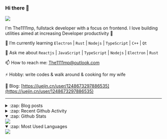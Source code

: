 ### Hi there 👋

![](https://komarev.com/ghpvc/?username=1111mp&color=green)

I'm The1111mp, fullstack developer with a focus on frontend. I love building utilities aimed at increasing Developer productivity 🙌

🌱 I’m currently learning `Electron` | `Rust` | `Nodejs` | `TypeScript` | `C++` | `Qt`

💬 Ask me about `Reactjs` | `JavaScript` | `TypeScript` | `Nodejs` | `Electron` | `Rust`

📫 How to reach me: <a href="mailto:The1111mp@outlook.com">The1111mp@outlook.com</a>

⚡ Hobby: write codes & walk around & cooking for my wife

📖 Blog: [https://juejin.cn/user/1248673297886535](https://juejin.cn/user/1248673297886535)

***

<details>
  <summary>:zap: Blog posts</summary>

  - [这里有从零开始构建现代化前端UI组件库所需要的一切](https://juejin.cn/post/7324011329883045915)
  - [使用 nvm-desktop 轻松安装和管理多个 node 版本](https://juejin.cn/post/7267791228872179727)
  - [Electron 中集成 SQLite3 数据库的最佳实践](https://juejin.cn/post/7202807471881306172)
  - [从0开发IM，单聊群聊在线离线消息以及消息的已读未读功能](https://juejin.cn/post/7202583557751865401)
  - [Electron（网页）中实现接近微信消息发送体验的消息输入框及界面](https://juejin.cn/post/7252505446396575781)
  - [Qt中基于QWebEngineView和QWebChannel实现与web的交互](https://juejin.cn/post/7238423148555501629)
</details>

<details>
  <summary>:zap: Recent Github Activity</summary>

  <!--START_SECTION:activity-->
1. 🗣 Commented on [#166](https://github.com/1111mp/nvm-desktop/issues/166#issuecomment-2684158501) in [1111mp/nvm-desktop](https://github.com/1111mp/nvm-desktop)
2. 🗣 Commented on [#166](https://github.com/1111mp/nvm-desktop/issues/166#issuecomment-2684108423) in [1111mp/nvm-desktop](https://github.com/1111mp/nvm-desktop)
3. 🗣 Commented on [#165](https://github.com/1111mp/nvm-desktop/issues/165#issuecomment-2684106782) in [1111mp/nvm-desktop](https://github.com/1111mp/nvm-desktop)
4. 🗣 Commented on [#164](https://github.com/1111mp/nvm-desktop/issues/164#issuecomment-2683896747) in [1111mp/nvm-desktop](https://github.com/1111mp/nvm-desktop)
5. 🗣 Commented on [#164](https://github.com/1111mp/nvm-desktop/issues/164#issuecomment-2683724801) in [1111mp/nvm-desktop](https://github.com/1111mp/nvm-desktop)
6. 🗣 Commented on [#165](https://github.com/1111mp/nvm-desktop/issues/165#issuecomment-2683711294) in [1111mp/nvm-desktop](https://github.com/1111mp/nvm-desktop)
7. 🗣 Commented on [#165](https://github.com/1111mp/nvm-desktop/issues/165#issuecomment-2683691607) in [1111mp/nvm-desktop](https://github.com/1111mp/nvm-desktop)
8. 🗣 Commented on [#164](https://github.com/1111mp/nvm-desktop/issues/164#issuecomment-2683682864) in [1111mp/nvm-desktop](https://github.com/1111mp/nvm-desktop)
9. 🗣 Commented on [#164](https://github.com/1111mp/nvm-desktop/issues/164#issuecomment-2680392137) in [1111mp/nvm-desktop](https://github.com/1111mp/nvm-desktop)
10. 🗣 Commented on [#164](https://github.com/1111mp/nvm-desktop/issues/164#issuecomment-2680307908) in [1111mp/nvm-desktop](https://github.com/1111mp/nvm-desktop)
  <!--END_SECTION:activity-->
</details>

<details open>
  <summary>:zap: Github Stats</summary>

  <img align="center" src="https://github-readme-stats-sigma-five.vercel.app/api?username=1111mp&show_icons=true&hide_border=true&theme=gruvbox" />
</details>

<details open>
  <summary>:zap: Most Used Languages</summary>

  <img align="center" src="https://github-readme-stats-sigma-five.vercel.app/api/top-langs/?username=1111mp&layout=compact&show_icons=true&hide_border=true&theme=gruvbox" />
</details>


<!--
**1111mp/1111mp** is a ✨ _special_ ✨ repository because its `README.md` (this file) appears on your GitHub profile.

Here are some ideas to get you started:

- 🔭 I’m currently working on ...
- 🌱 I’m currently learning ...
- 👯 I’m looking to collaborate on ...
- 🤔 I’m looking for help with ...
- 💬 Ask me about ...
- 📫 How to reach me: ...
- 😄 Pronouns: ...
- ⚡ Fun fact: ...
-->
